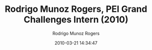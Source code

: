 ---
author: Rodrigo Munoz Rogers
avatar: assets/images/people/Rogers.jpg
date: 2010-03-21 14:34:47
excerpt: 'Rodrigo was an intern working with us in 2010 on our root excavation project.
  His duties included excavations and chief operator of the camp''s vuvuzela. '
portfolio-item-category:
- people
portfolio-item-tag:
- former members
- Princeton
- research interns
- undergraduate students
title: Rodrigo Munoz Rogers, PEI Grand Challenges Intern (2010)
---